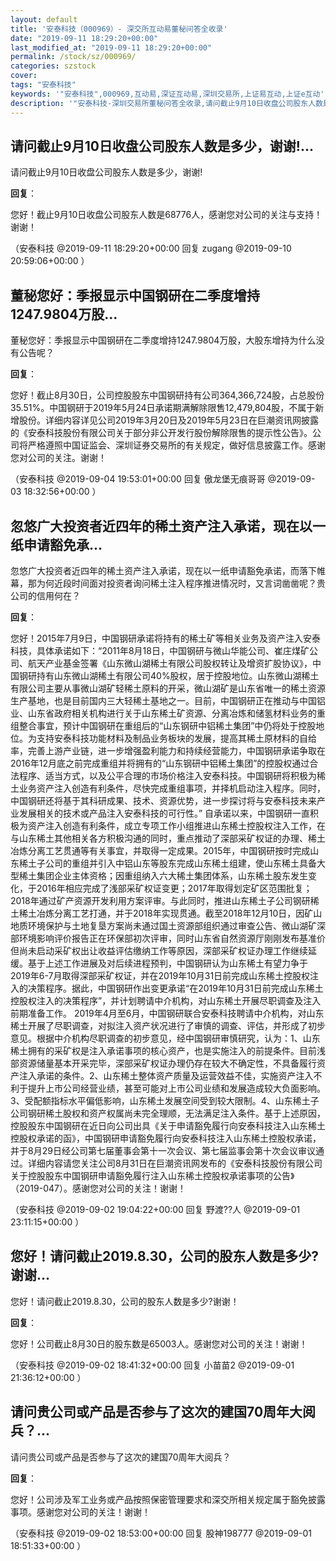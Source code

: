 ```yaml
---
layout: default
title: '安泰科技（000969）- 深交所互动易董秘问答全收录'
date: "2019-09-11 18:29:20+00:00"
last_modified_at: "2019-09-11 18:29:20+00:00"
permalink: /stock/sz/000969/
categories: szstock
cover: 
tags: "安泰科技"
keywords: '"安泰科技",000969,互动易,深证互动易,深圳交易所,上证易互动,上证e互动'
description: '"安泰科技-深圳交易所董秘问答全收录,请问截止9月10日收盘公司股东人数是多少，谢谢!"'
---
```


## 请问截止9月10日收盘公司股东人数是多少，谢谢!...

请问截止9月10日收盘公司股东人数是多少，谢谢!

**回复**：

您好！截止9月10日收盘公司股东人数是68776人，感谢您对公司的关注与支持！谢谢！ 

（安泰科技  @2019-09-11 18:29:20+00:00 回复 zugang  @2019-09-10 20:59:06+00:00 ）

## 董秘您好：季报显示中国钢研在二季度增持1247.9804万股...

董秘您好：季报显示中国钢研在二季度增持1247.9804万股，大股东增持为什么没有公告呢？

**回复**：

您好！截止8月30日，公司控股股东中国钢研持有公司364,366,724股，占总股份35.51%。中国钢研于2019年5月24日承诺期满解除限售12,479,804股，不属于新增股份。详细内容详见公司2019年3月20日及2019年5月23日在巨潮资讯网披露的《安泰科技股份有限公司关于部分非公开发行股份解除限售的提示性公告》。公司将严格遵照中国证监会、深圳证券交易所的有关规定，做好信息披露工作。感谢您对公司的关注。谢谢！ 

（安泰科技  @2019-09-04 19:53:01+00:00 回复 傲龙堡无痕哥哥  @2019-09-03 18:32:56+00:00 ）

## 忽悠广大投资者近四年的稀土资产注入承诺，现在以一纸申请豁免承...

忽悠广大投资者近四年的稀土资产注入承诺，现在以一纸申请豁免承诺，而落下帷幕，那为何近段时间面对投资者询问稀土注入程序推进情况时，又言词凿凿呢？贵公司的信用何在？

**回复**：

您好！2015年7月9日，中国钢研承诺将持有的稀土矿等相关业务及资产注入安泰科技，具体承诺如下：“2011年8月18日，中国钢研与微山华能公司、崔庄煤矿公司、航天产业基金签署《山东微山湖稀土有限公司股权转让及增资扩股协议》，中国钢研持有山东微山湖稀土有限公司40%股权，居于控股地位。山东微山湖稀土有限公司主要从事微山湖矿轻稀土原料的开采，微山湖矿是山东省唯一的稀土资源生产基地，也是目前国内三大轻稀土基地之一。目前，中国钢研正在推动与中国铝业、山东省政府相关机构进行关于山东稀土矿资源、分离冶炼和储氢材料业务的重组整合事宜，预计中国钢研在重组后的“山东钢研中铝稀土集团”中仍将处于控股地位。为支持安泰科技功能材料及制品业务板块的发展，提高其稀土原材料的自给率，完善上游产业链，进一步增强盈利能力和持续经营能力，中国钢研承诺争取在2016年12月底之前完成重组并将拥有的“山东钢研中铝稀土集团”的控股权通过合法程序、适当方式，以及公平合理的市场价格注入安泰科技。中国钢研将积极为稀土业务资产注入创造有利条件，尽快完成重组事项，并择机启动注入程序。同时，中国钢研还将基于其科研成果、技术、资源优势，进一步探讨将与安泰科技未来产业发展相关的技术或产品注入安泰科技的可行性。”
    自承诺以来，中国钢研一直积极为资产注入创造有利条件，成立专项工作小组推进山东稀土控股权注入工作，在与山东稀土其他相关各方积极沟通的同时，重点推动了深部采矿权证的办理、稀土冶炼分离工艺贯通等有关事宜，并取得一定成果。2015年，中国钢研按时完成山东稀土子公司的重组并引入中铝山东等股东完成山东稀土组建，使山东稀土具备大型稀土集团企业主体资格；因重组纳入六大稀土集团体系，山东稀土股东发生变化，于2016年相应完成了浅部采矿权证变更；2017年取得划定矿区范围批复；2018年通过矿产资源开发利用方案评审。与此同时，推进山东稀土子公司钢研稀土稀土冶炼分离工艺打通，并于2018年实现贯通。截至2018年12月10日，因矿山地质环境保护与土地复垦方案尚未通过国土资源部组织通过审查公告、微山湖矿深部环境影响评价报告正在环保部初次评审，同时山东省自然资源厅刚刚发布基准价但尚未启动采矿权出让收益评估缴纳工作等原因，深部采矿权证办理工作继续延缓。基于上述工作进展及对后续进程预判，中国钢研认为山东稀土有望力争于2019年6-7月取得深部采矿权证，并在2019年10月31日前完成山东稀土控股权注入的决策程序。据此，中国钢研作出变更承诺“在2019年10月31日前完成山东稀土控股权注入的决策程序”，并计划聘请中介机构，对山东稀土开展尽职调查及注入前期准备工作。
    2019年4月至6月，中国钢研联合安泰科技聘请中介机构，对山东稀土开展了尽职调查，对拟注入资产状况进行了审慎的调查、评估，并形成了初步意见。根据中介机构尽职调查的初步意见，经中国钢研审慎研究，认为：1、山东稀土拥有的采矿权是注入承诺事项的核心资产，也是实施注入的前提条件。目前浅部资源储量基本开采完毕，深部采矿权证办理仍存在较大不确定性，不具备履行资产注入承诺的条件。2、山东稀土整体资产质量及运营效益不佳，实施资产注入不利于提升上市公司经营业绩，甚至可能对上市公司业绩和发展造成较大负面影响。3、受配额指标水平偏低影响，山东稀土发展空间受到较大限制。4、山东稀土子公司钢研稀土股权和资产权属尚未完全理顺，无法满足注入条件。基于上述原因，控股股东中国钢研在近日向公司出具《关于申请豁免履行向安泰科技注入山东稀土控股权承诺的函》，中国钢研申请豁免履行向安泰科技注入山东稀土控股权承诺，并于8月29日经公司第七届董事会第十一次会议、第七届监事会第十次会议审议通过。详细内容请您关注公司8月31日在巨潮资讯网发布的《安泰科技股份有限公司
关于控股股东中国钢研申请豁免履行注入山东稀土控股权承诺事项的公告》（2019-047）。感谢您对公司的关注！谢谢！ 

（安泰科技  @2019-09-02 19:04:22+00:00 回复 野渡??人  @2019-09-01 23:11:15+00:00 ）

## 您好！请问截止2019.8.30，公司的股东人数是多少?谢谢...

您好！请问截止2019.8.30，公司的股东人数是多少?谢谢！

**回复**：

您好！公司截止8月30日的股东数是65003人。感谢您对公司的关注！谢谢！ 

（安泰科技  @2019-09-02 18:41:32+00:00 回复 小苗苗2  @2019-09-01 21:36:12+00:00 ）

## 请问贵公司或产品是否参与了这次的建国70周年大阅兵？...

请问贵公司或产品是否参与了这次的建国70周年大阅兵？

**回复**：

您好！公司涉及军工业务或产品按照保密管理要求和深交所相关规定属于豁免披露事项。感谢您对公司的关注！谢谢！ 

（安泰科技  @2019-09-02 18:53:00+00:00 回复 股神198777  @2019-09-01 18:51:33+00:00 ）


